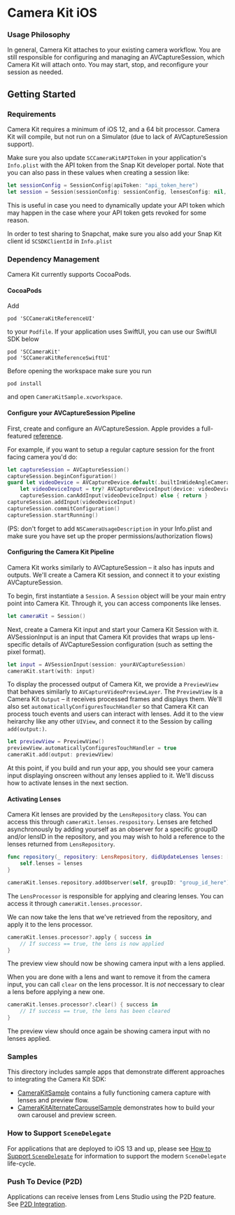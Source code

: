 # Camera Kit iOS

### Usage Philosophy

In general, Camera Kit attaches to your existing camera workflow. You are still responsible for configuring and managing an AVCaptureSession, which Camera Kit will attach onto. You may start, stop, and reconfigure your session as needed.

## Getting Started

### Requirements

Camera Kit requires a minimum of iOS 12, and a 64 bit processor. Camera Kit will compile, but not run on a Simulator (due to lack of AVCaptureSession support).

Make sure you also update `SCCameraKitAPIToken` in your application's `Info.plist` with the API token from the Snap Kit developer portal. Note that you can also pass in these values when creating a session like:
```swift
let sessionConfig = SessionConfig(apiToken: "api_token_here")
let session = Session(sessionConfig: sessionConfig, lensesConfig: nil, errorHandler: nil)
```
This is useful in case you need to dynamically update your API token which may happen in the case where your API token gets revoked for some reason.

In order to test sharing to Snapchat, make sure you also add your Snap Kit client id `SCSDKClientId` in `Info.plist`

### Dependency Management

Camera Kit currently supports CocoaPods.

#### CocoaPods

Add

```
pod 'SCCameraKitReferenceUI'
```

to your `Podfile`. If your application uses SwiftUI, you can use our SwiftUI SDK below

```
pod 'SCCameraKit'
pod 'SCCameraKitReferenceSwiftUI'
```

Before opening the workspace make sure you run

```
pod install
```

and open `CameraKitSample.xcworkspace`.

#### Configure your AVCaptureSession Pipeline

First, create and configure an AVCaptureSession. Apple provides a full-featured [reference](https://developer.apple.com/documentation/avfoundation/cameras_and_media_capture/setting_up_a_capture_session).

For example, if you want to setup a regular capture session for the front facing camera you'd do:
```swift
let captureSession = AVCaptureSession()
captureSession.beginConfiguration()
guard let videoDevice = AVCaptureDevice.default(.builtInWideAngleCamera, for: .video, position: .front),
    let videoDeviceInput = try? AVCaptureDeviceInput(device: videoDevice),
    captureSession.canAddInput(videoDeviceInput) else { return }
captureSession.addInput(videoDeviceInput)
captureSession.commitConfiguration()
captureSession.startRunning()
```

(PS: don't forget to add `NSCameraUsageDescription` in your Info.plist and make sure you have set up the proper permissions/authorization flows)

#### Configuring the Camera Kit Pipeline

Camera Kit works similarly to AVCaptureSession – it also has inputs and outputs. We'll create a Camera Kit session, and connect it to your existing AVCaptureSession.

To begin, first instantiate a `Session`. A `Session` object will be your main entry point into Camera Kit. Through it, you can access components like lenses.

```swift
let cameraKit = Session()
```

Next, create a Camera Kit input and start your Camera Kit Session with it. AVSessionInput is an input that Camera Kit provides that wraps up lens-specific details of AVCaptureSession configuration (such as setting the pixel format).

```swift
let input = AVSessionInput(session: yourAVCaptureSession)
cameraKit.start(with: input)
```

To display the processed output of Camera Kit, we provide a `PreviewView` that behaves similarly to `AVCaptureVideoPreviewLayer`. The `PreviewView` is a Camera Kit `Output` – it receives processed frames and displays them. We'll also set `automaticallyConfiguresTouchHandler` so that Camera Kit can process touch events and users can interact with lenses. Add it to the view heirarchy like any other `UIView`, and connect it to the Session by calling `add(output:)`.

```swift
let previewView = PreviewView()
previewView.automaticallyConfiguresTouchHandler = true
cameraKit.add(output: previewView)
```

At this point, if you build and run your app, you should see your camera input displaying onscreen without any lenses applied to it. We'll discuss how to activate lenses in the next section.

#### Activating Lenses

Camera Kit lenses are provided by the `LensRepository` class. You can access this through `cameraKit.lenses.respository`. Lenses are fetched asynchronously by adding yourself as an observer for a specific groupID and/or lensID in the repository, and you may wish to hold a reference to the lenses returned from `LensRepository`.

```swift
func repository(_ repository: LensRepository, didUpdateLenses lenses: [Lens], forGroupID groupID: String) {
	self.lenses = lenses
}

cameraKit.lenses.repository.addObserver(self, groupID: "group_id_here")
```

The `LensProcessor` is responsible for applying and clearing lenses. You can access it through `cameraKit.lenses.processor`.

We can now take the lens that we've retrieved from the repository, and apply it to the lens processor.

```swift
cameraKit.lenses.processor?.apply { success in
	// If success == true, the lens is now applied
}
```

The preview view should now be showing camera input with a lens applied.

When you are done with a lens and want to remove it from the camera input, you can call `clear` on the lens processor. It is _not_ neccessary to clear a lens before applying a new one.

```swift
cameraKit.lenses.processor?.clear() { success in
	// If success == true, the lens has been cleared
}
```

The preview view should once again be showing camera input with no lenses applied.

### Samples
This directory includes sample apps that demonstrate different approaches to integrating the Camera Kit SDK:
- [CameraKitSample](./CameraKitSample) contains a fully functioning camera capture with lenses and preview flow.
- [CameraKitAlternateCarouselSample](./CameraKitAlternateCarouselSample) demonstrates how to build your own carousel and preview screen.

### How to Support `SceneDelegate`
For applications that are deployed to iOS 13 and up, please see [How to Support `SceneDelegate`](./SceneDelegate.md) for information to support the modern `SceneDelegate` life-cycle.

### Push To Device (P2D)
Applications can receive lenses from Lens Studio using the P2D feature. See [P2D Integration](./P2D.md).

